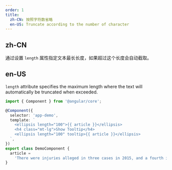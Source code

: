 ```yaml
---
order: 1
title:
  zh-CN: 按照字符数省略
  en-US: Truncate according to the number of character
---
```


## zh-CN

通过设置 `length` 属性指定文本最长长度，如果超过这个长度会自动截取。

## en-US

`length` attribute specifies the maximum length where the text will automatically be truncated when exceeded.

```ts
import { Component } from '@angular/core';

@Component({
  selector: 'app-demo',
  template: `
    <ellipsis length="100">{{ article }}</ellipsis>
    <h4 class="mt-lg">Show Tooltip</h4>
    <ellipsis length="100" tooltip>{{ article }}</ellipsis>
  `,
})
export class DemoComponent {
  article =
    'There were injuries alleged in three cases in 2015, and a fourth incident in September, according to the safety recall report. After meeting with US regulators in October, the firm decided to issue a voluntary recall.';
}
```
